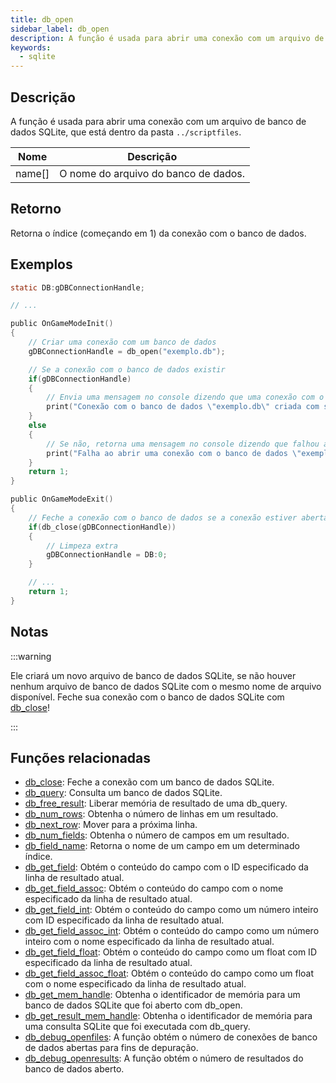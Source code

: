 ```yaml
---
title: db_open
sidebar_label: db_open
description: A função é usada para abrir uma conexão com um arquivo de banco de dados SQLite, que está dentro da pasta `../scriptfiles`.
keywords:
  - sqlite
---
```


<LowercaseNote />

## Descrição

A função é usada para abrir uma conexão com um arquivo de banco de dados SQLite, que está dentro da pasta `../scriptfiles`.

| Nome   | Descrição                            |
| ------ | ------------------------------------ |
| name[] | O nome do arquivo do banco de dados. |

## Retorno

Retorna o índice (começando em 1) da conexão com o banco de dados.

## Exemplos

```c
static DB:gDBConnectionHandle;

// ...

public OnGameModeInit()
{
    // Criar uma conexão com um banco de dados
    gDBConnectionHandle = db_open("exemplo.db");

    // Se a conexão com o banco de dados existir
    if(gDBConnectionHandle)
    {
        // Envia uma mensagem no console dizendo que uma conexão com o banco de dados foi criada com sucesso
        print("Conexão com o banco de dados \"exemplo.db\" criada com sucesso.");
    }
    else
    {
        // Se não, retorna uma mensagem no console dizendo que falhou ao criar uma conexão com o banco de dados
        print("Falha ao abrir uma conexão com o banco de dados \"exemplo.db\".");
    }
    return 1;
}

public OnGameModeExit()
{
    // Feche a conexão com o banco de dados se a conexão estiver aberta
    if(db_close(gDBConnectionHandle))
    {
        // Limpeza extra
        gDBConnectionHandle = DB:0;
    }

    // ...
    return 1;
}
```

## Notas

:::warning

Ele criará um novo arquivo de banco de dados SQLite, se não houver nenhum arquivo de banco de dados SQLite com o mesmo nome de arquivo disponível. Feche sua conexão com o banco de dados SQLite com [db_close](db_close)!

:::

## Funções relacionadas

- [db_close](db_close): Feche a conexão com um banco de dados SQLite.
- [db_query](db_query): Consulta um banco de dados SQLite.
- [db_free_result](db_free_result): Liberar memória de resultado de uma db_query.
- [db_num_rows](db_num_rows): Obtenha o número de linhas em um resultado.
- [db_next_row](db_next_row): Mover para a próxima linha.
- [db_num_fields](db_num_fields): Obtenha o número de campos em um resultado.
- [db_field_name](db_field_name): Retorna o nome de um campo em um determinado índice.
- [db_get_field](db_get_field): Obtém o conteúdo do campo com o ID especificado da linha de resultado atual.
- [db_get_field_assoc](db_get_field_assoc): Obtém o conteúdo do campo com o nome especificado da linha de resultado atual.
- [db_get_field_int](db_get_field_int): Obtém o conteúdo do campo como um número inteiro com ID especificado da linha de resultado atual.
- [db_get_field_assoc_int](db_get_field_assoc_int): Obtém o conteúdo do campo como um número inteiro com o nome especificado da linha de resultado atual.
- [db_get_field_float](db_get_field_float): Obtém o conteúdo do campo como um float com ID especificado da linha de resultado atual.
- [db_get_field_assoc_float](db_get_field_assoc_float): Obtém o conteúdo do campo como um float com o nome especificado da linha de resultado atual.
- [db_get_mem_handle](db_get_mem_handle): Obtenha o identificador de memória para um banco de dados SQLite que foi aberto com db_open.
- [db_get_result_mem_handle](db_get_result_mem_handle): Obtenha o identificador de memória para uma consulta SQLite que foi executada com db_query.
- [db_debug_openfiles](db_debug_openfiles): A função obtém o número de conexões de banco de dados abertas para fins de depuração.
- [db_debug_openresults](db_debug_openresults): A função obtém o número de resultados do banco de dados aberto.

